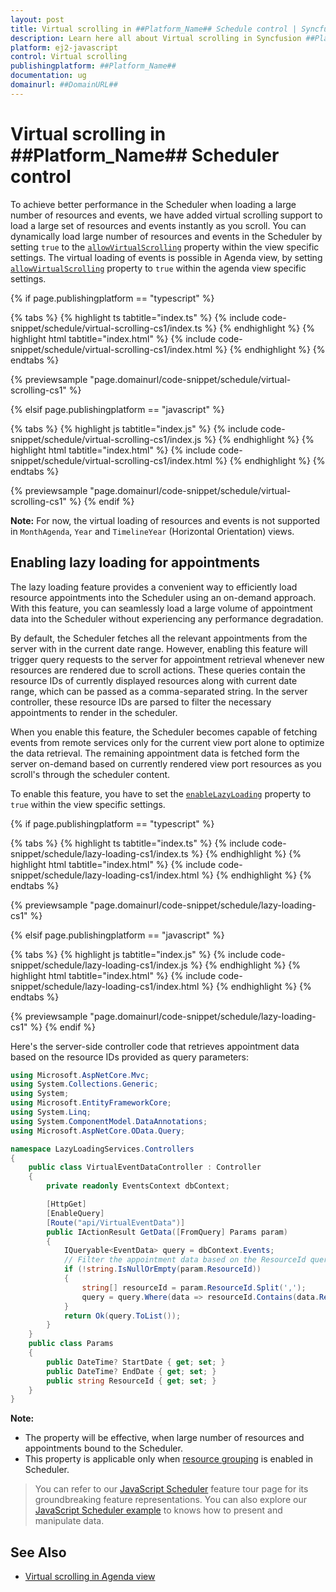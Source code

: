 ```yaml
---
layout: post
title: Virtual scrolling in ##Platform_Name## Schedule control | Syncfusion
description: Learn here all about Virtual scrolling in Syncfusion ##Platform_Name## Schedule control of Syncfusion Essential JS 2 and more.
platform: ej2-javascript
control: Virtual scrolling 
publishingplatform: ##Platform_Name##
documentation: ug
domainurl: ##DomainURL##
---
```


# Virtual scrolling in ##Platform_Name## Scheduler control

To achieve better performance in the Scheduler when loading a large number of resources and events, we have added virtual scrolling support to load a large set of resources and events instantly as you scroll. You can dynamically load large number of resources and events in the Scheduler by setting `true` to the [`allowVirtualScrolling`](../api/schedule/viewsModel/#allowvirtualscrolling) property within the view specific settings. The virtual loading of events is possible in Agenda view, by setting [`allowVirtualScrolling`](../api/schedule/viewsModel/#allowvirtualscrolling) property to `true` within the agenda view specific settings.

{% if page.publishingplatform == "typescript" %}

 {% tabs %}
{% highlight ts tabtitle="index.ts" %}
{% include code-snippet/schedule/virtual-scrolling-cs1/index.ts %}
{% endhighlight %}
{% highlight html tabtitle="index.html" %}
{% include code-snippet/schedule/virtual-scrolling-cs1/index.html %}
{% endhighlight %}
{% endtabs %}
        
{% previewsample "page.domainurl/code-snippet/schedule/virtual-scrolling-cs1" %}

{% elsif page.publishingplatform == "javascript" %}

{% tabs %}
{% highlight js tabtitle="index.js" %}
{% include code-snippet/schedule/virtual-scrolling-cs1/index.js %}
{% endhighlight %}
{% highlight html tabtitle="index.html" %}
{% include code-snippet/schedule/virtual-scrolling-cs1/index.html %}
{% endhighlight %}
{% endtabs %}

{% previewsample "page.domainurl/code-snippet/schedule/virtual-scrolling-cs1" %}
{% endif %}

**Note:** For now, the virtual loading of resources and events is not supported in `MonthAgenda`, `Year` and `TimelineYear` (Horizontal Orientation) views.

## Enabling lazy loading for appointments

The lazy loading feature provides a convenient way to efficiently load resource appointments into the Scheduler using an on-demand approach. With this feature, you can seamlessly load a large volume of appointment data into the Scheduler without experiencing any performance degradation.

By default, the Scheduler fetches all the relevant appointments from the server with in the current date range. However, enabling this feature will trigger query requests to the server for appointment retrieval whenever new resources are rendered due to scroll actions. These queries contain the resource IDs of currently displayed resources along with current date range, which can be passed as a comma-separated string. In the server controller, these resource IDs are parsed to filter the necessary appointments to render in the scheduler. 

When you enable this feature, the Scheduler becomes capable of fetching events from remote services only for the current view port alone to optimize the data retrieval. The remaining appointment data is fetched form the server on-demand based on currently rendered view port resources as you scroll's through the scheduler content.

To enable this feature, you have to set the [`enableLazyLoading`](../api/schedule/viewsModel/#enablelazyloading) property to `true` within the view specific settings.

{% if page.publishingplatform == "typescript" %}

{% tabs %}
{% highlight ts tabtitle="index.ts" %}
{% include code-snippet/schedule/lazy-loading-cs1/index.ts %}
{% endhighlight %}
{% highlight html tabtitle="index.html" %}
{% include code-snippet/schedule/lazy-loading-cs1/index.html %}
{% endhighlight %}
{% endtabs %}
        
{% previewsample "page.domainurl/code-snippet/schedule/lazy-loading-cs1" %}

{% elsif page.publishingplatform == "javascript" %}

{% tabs %}
{% highlight js tabtitle="index.js" %}
{% include code-snippet/schedule/lazy-loading-cs1/index.js %}
{% endhighlight %}
{% highlight html tabtitle="index.html" %}
{% include code-snippet/schedule/lazy-loading-cs1/index.html %}
{% endhighlight %}
{% endtabs %}

{% previewsample "page.domainurl/code-snippet/schedule/lazy-loading-cs1" %}
{% endif %}

Here's the server-side controller code that retrieves appointment data based on the resource IDs provided as query parameters:

```c#
using Microsoft.AspNetCore.Mvc;
using System.Collections.Generic;
using System;
using Microsoft.EntityFrameworkCore;
using System.Linq;
using System.ComponentModel.DataAnnotations;
using Microsoft.AspNetCore.OData.Query;

namespace LazyLoadingServices.Controllers
{
    public class VirtualEventDataController : Controller
    {
        private readonly EventsContext dbContext;

        [HttpGet]
        [EnableQuery]
        [Route("api/VirtualEventData")]
        public IActionResult GetData([FromQuery] Params param)
        {
            IQueryable<EventData> query = dbContext.Events;
            // Filter the appointment data based on the ResourceId query params.
            if (!string.IsNullOrEmpty(param.ResourceId))
            {
                string[] resourceId = param.ResourceId.Split(',');
                query = query.Where(data => resourceId.Contains(data.ResourceId.ToString()));
            }
            return Ok(query.ToList());
        }
    }
    public class Params
    {
        public DateTime? StartDate { get; set; }
        public DateTime? EndDate { get; set; }
        public string ResourceId { get; set; }
    }
}
```

**Note:** 
* The property will be effective, when large number of resources and appointments bound to the Scheduler.
* This property is applicable only when [resource grouping](https://ej2.syncfusion.com/documentation/api/schedule/group/#resources) is enabled in Scheduler.

> You can refer to our [JavaScript Scheduler](https://www.syncfusion.com/javascript-ui-controls/js-scheduler) feature tour page for its groundbreaking feature representations. You can also explore our [JavaScript Scheduler example](https://ej2.syncfusion.com/demos/#/material/schedule/overview.html) to knows how to present and manipulate data.

## See Also

* [Virtual scrolling in Agenda view](./views/#agenda-view)